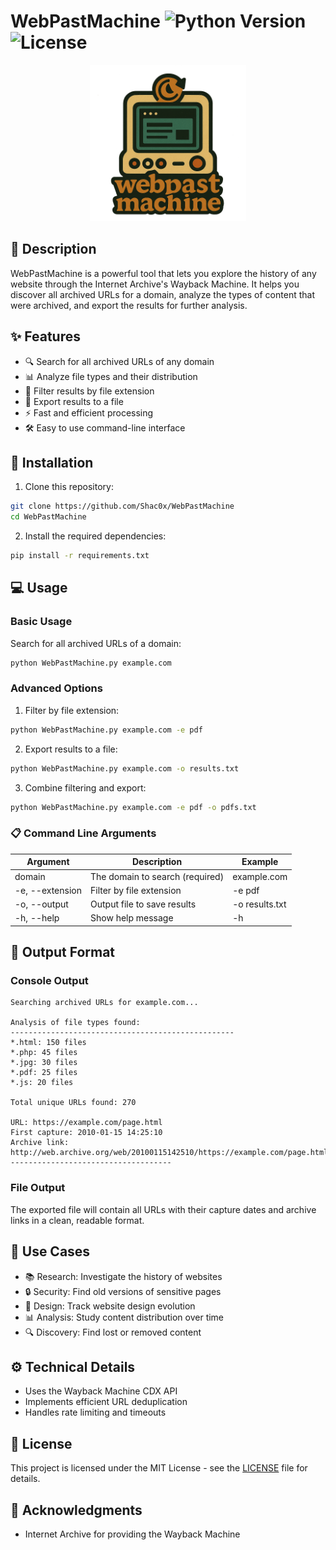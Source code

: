 # WebPastMachine ![Python Version](https://img.shields.io/badge/python-3.6+-blue.svg) ![License](https://img.shields.io/badge/license-MIT-green.svg)

 <div align="center">
   <img src="Logo.png" alt="Logo" width=250/>
 </div>

## 📖 Description

WebPastMachine is a powerful tool that lets you explore the history of any website through the Internet Archive's Wayback Machine. It helps you discover all archived URLs for a domain, analyze the types of content that were archived, and export the results for further analysis.

## ✨ Features

- 🔍 Search for all archived URLs of any domain
- 📊 Analyze file types and their distribution
- 🔎 Filter results by file extension
- 💾 Export results to a file
- ⚡ Fast and efficient processing
- 🛠️ Easy to use command-line interface

## 🚀 Installation

1. Clone this repository:
```bash
git clone https://github.com/Shac0x/WebPastMachine
cd WebPastMachine
```

2. Install the required dependencies:
```bash
pip install -r requirements.txt
```

## 💻 Usage

### Basic Usage

Search for all archived URLs of a domain:
```bash
python WebPastMachine.py example.com
```

### Advanced Options

1. Filter by file extension:
```bash
python WebPastMachine.py example.com -e pdf
```

2. Export results to a file:
```bash
python WebPastMachine.py example.com -o results.txt
```

3. Combine filtering and export:
```bash
python WebPastMachine.py example.com -e pdf -o pdfs.txt
```

### 📋 Command Line Arguments

| Argument | Description | Example |
|----------|-------------|---------|
| domain | The domain to search (required) | example.com |
| -e, --extension | Filter by file extension | -e pdf |
| -o, --output | Output file to save results | -o results.txt |
| -h, --help | Show help message | -h |

## 📝 Output Format

### Console Output
```
Searching archived URLs for example.com...

Analysis of file types found:
--------------------------------------------------
*.html: 150 files
*.php: 45 files
*.jpg: 30 files
*.pdf: 25 files
*.js: 20 files

Total unique URLs found: 270

URL: https://example.com/page.html
First capture: 2010-01-15 14:25:10
Archive link: http://web.archive.org/web/20100115142510/https://example.com/page.html
------------------------------------
```

### File Output
The exported file will contain all URLs with their capture dates and archive links in a clean, readable format.

## 🎯 Use Cases

- 📚 Research: Investigate the history of websites
- 🔒 Security: Find old versions of sensitive pages
- 🎨 Design: Track website design evolution
- 📊 Analysis: Study content distribution over time
- 🔍 Discovery: Find lost or removed content

## ⚙️ Technical Details

- Uses the Wayback Machine CDX API
- Implements efficient URL deduplication
- Handles rate limiting and timeouts

## 📄 License

This project is licensed under the MIT License - see the [LICENSE](LICENSE) file for details.

## 👏 Acknowledgments


- Internet Archive for providing the Wayback Machine

